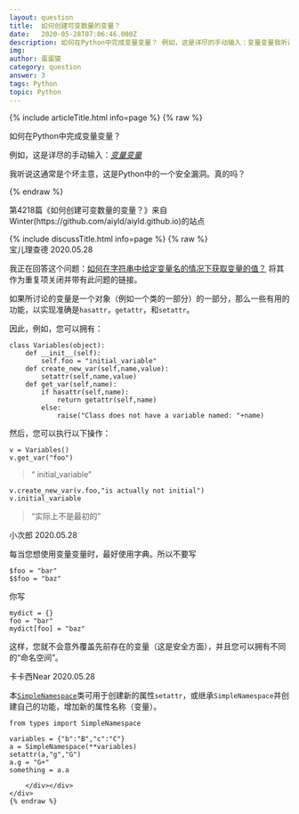 ```yaml
---
layout: question
title:  如何创建可变数量的变量？
date:   2020-05-28T07:06:46.000Z
description: 如何在Python中完成变量变量？ 例如，这是详尽的手动输入：变量变量我听说这通常是个坏主意，这是Python中的一个安全漏洞。真的吗？...
img: 
author: 蛋蛋猿
category: question
answer: 3
tags: Python
topic: Python
---
```

<div class="article-root">
  <div class="article">
    {% include articleTitle.html info=page %}
    {% raw %}
    <div class="article-content"><p><font style="vertical-align: inherit;"><font style="vertical-align: inherit;">如何在Python中完成变量变量？ </font></font></p>

<p><font style="vertical-align: inherit;"><font style="vertical-align: inherit;">例如，这是详尽的手动输入：</font></font><em><a href="http://us3.php.net/manual/en/language.variables.variable.php" rel="noreferrer"><font style="vertical-align: inherit;"><font style="vertical-align: inherit;">变量变量</font></font></a></em></p>

<p><font style="vertical-align: inherit;"><font style="vertical-align: inherit;">我听说这通常是个坏主意，这是Python中的一个安全漏洞。</font><font style="vertical-align: inherit;">真的吗？</font></font></p></div>
    {% endraw %}
  </div>
  <p class="winter_mark">第4218篇《如何创建可变数量的变量？》来自Winter(https://github.com/aiyld/aiyld.github.io)的站点</p>
  <div class="discuss-wrapper">
    {% include discussTitle.html info=page %}
    {% raw %}
    <div class="discuss-list">
    <div class="discuss-item">
        <div class="discuss-parent">
          <div class="discuss-meta">
            <span class="discuss-user">宝儿理查德</span>
            <span class="discuss-time">2020.05.28</span>
          </div>
          <div class="discuss-comment"><p><font style="vertical-align: inherit;"><font style="vertical-align: inherit;">我正在回答这个问题：</font></font><a href="https://stackoverflow.com/questions/9437726/how-to-get-the-value-of-a-variable-given-its-name-in-a-string"><font style="vertical-align: inherit;"><font style="vertical-align: inherit;">如何在字符串中给定变量名的情况下获取变量的值？</font></font></a><font style="vertical-align: inherit;"><font style="vertical-align: inherit;">
将其作为重复项关闭并带有此问题的链接。</font></font></p>

<p><font style="vertical-align: inherit;"><font style="vertical-align: inherit;">如果所讨论的变量是一个对象（例如一个类的一部分）的一部分，那么一些有用的功能，以实现准确是</font></font><code>hasattr</code><font style="vertical-align: inherit;"><font style="vertical-align: inherit;">，</font></font><code>getattr</code><font style="vertical-align: inherit;"><font style="vertical-align: inherit;">，和</font></font><code>setattr</code><font style="vertical-align: inherit;"><font style="vertical-align: inherit;">。</font></font></p>

<p><font style="vertical-align: inherit;"><font style="vertical-align: inherit;">因此，例如，您可以拥有：</font></font></p>

<pre class="lang-py prettyprint prettyprinted" style=""><code><span class="kwd">class</span><span class="pln"> </span><span class="typ">Variables</span><span class="pun">(</span><span class="pln">object</span><span class="pun">):</span><span class="pln">
    </span><span class="kwd">def</span><span class="pln"> __init__</span><span class="pun">(</span><span class="pln">self</span><span class="pun">):</span><span class="pln">
        self</span><span class="pun">.</span><span class="pln">foo </span><span class="pun">=</span><span class="pln"> </span><span class="str">"initial_variable"</span><span class="pln">
    </span><span class="kwd">def</span><span class="pln"> create_new_var</span><span class="pun">(</span><span class="pln">self</span><span class="pun">,</span><span class="pln">name</span><span class="pun">,</span><span class="pln">value</span><span class="pun">):</span><span class="pln">
        setattr</span><span class="pun">(</span><span class="pln">self</span><span class="pun">,</span><span class="pln">name</span><span class="pun">,</span><span class="pln">value</span><span class="pun">)</span><span class="pln">
    </span><span class="kwd">def</span><span class="pln"> get_var</span><span class="pun">(</span><span class="pln">self</span><span class="pun">,</span><span class="pln">name</span><span class="pun">):</span><span class="pln">
        </span><span class="kwd">if</span><span class="pln"> hasattr</span><span class="pun">(</span><span class="pln">self</span><span class="pun">,</span><span class="pln">name</span><span class="pun">):</span><span class="pln">
            </span><span class="kwd">return</span><span class="pln"> getattr</span><span class="pun">(</span><span class="pln">self</span><span class="pun">,</span><span class="pln">name</span><span class="pun">)</span><span class="pln">
        </span><span class="kwd">else</span><span class="pun">:</span><span class="pln">
            </span><span class="kwd">raise</span><span class="pun">(</span><span class="str">"Class does not have a variable named: "</span><span class="pun">+</span><span class="pln">name</span><span class="pun">)</span></code></pre>

<p><font style="vertical-align: inherit;"><font style="vertical-align: inherit;">然后，您可以执行以下操作：</font></font></p>

<pre class="lang-py prettyprint prettyprinted" style=""><code><span class="pln">v </span><span class="pun">=</span><span class="pln"> </span><span class="typ">Variables</span><span class="pun">()</span><span class="pln">
v</span><span class="pun">.</span><span class="pln">get_var</span><span class="pun">(</span><span class="str">"foo"</span><span class="pun">)</span></code></pre>

<blockquote>
  <p><font style="vertical-align: inherit;"><font style="vertical-align: inherit;">“ initial_variable”</font></font></p>
</blockquote>

<pre class="lang-py prettyprint prettyprinted" style=""><code><span class="pln">v</span><span class="pun">.</span><span class="pln">create_new_var</span><span class="pun">(</span><span class="pln">v</span><span class="pun">.</span><span class="pln">foo</span><span class="pun">,</span><span class="str">"is actually not initial"</span><span class="pun">)</span><span class="pln">
v</span><span class="pun">.</span><span class="pln">initial_variable</span></code></pre>

<blockquote>
  <p><font style="vertical-align: inherit;"><font style="vertical-align: inherit;">“实际上不是最初的”</font></font></p>
</blockquote></div>
        </div></div><div class="discuss-item">
        <div class="discuss-parent">
          <div class="discuss-meta">
            <span class="discuss-user">小次郎</span>
            <span class="discuss-time">2020.05.28</span>
          </div>
          <div class="discuss-comment"><p><font style="vertical-align: inherit;"><font style="vertical-align: inherit;">每当您想使用变量变量时，最好使用字典。</font><font style="vertical-align: inherit;">所以不要写</font></font></p>

<pre class="lang-py prettyprint prettyprinted" style=""><code><span class="pln">$foo </span><span class="pun">=</span><span class="pln"> </span><span class="str">"bar"</span><span class="pln">
$$foo </span><span class="pun">=</span><span class="pln"> </span><span class="str">"baz"</span></code></pre>

<p><font style="vertical-align: inherit;"><font style="vertical-align: inherit;">你写 </font></font></p>

<pre class="lang-py prettyprint prettyprinted" style=""><code><span class="pln">mydict </span><span class="pun">=</span><span class="pln"> </span><span class="pun">{}</span><span class="pln">
foo </span><span class="pun">=</span><span class="pln"> </span><span class="str">"bar"</span><span class="pln">
mydict</span><span class="pun">[</span><span class="pln">foo</span><span class="pun">]</span><span class="pln"> </span><span class="pun">=</span><span class="pln"> </span><span class="str">"baz"</span></code></pre>

<p><font style="vertical-align: inherit;"><font style="vertical-align: inherit;">这样，您就不会意外覆盖先前存在的变量（这是安全方面），并且您可以拥有不同的“命名空间”。</font></font></p></div>
        </div></div><div class="discuss-item">
        <div class="discuss-parent">
          <div class="discuss-meta">
            <span class="discuss-user">卡卡西Near</span>
            <span class="discuss-time">2020.05.28</span>
          </div>
          <div class="discuss-comment"><p><font style="vertical-align: inherit;"><font style="vertical-align: inherit;">本</font></font><a href="https://docs.python.org/library/types.html#types.SimpleNamespace" rel="nofollow noreferrer"><code>SimpleNamespace</code></a><font style="vertical-align: inherit;"><font style="vertical-align: inherit;">类可用于创建新的属性</font></font><code>setattr</code><font style="vertical-align: inherit;"><font style="vertical-align: inherit;">，或继承</font></font><code>SimpleNamespace</code><font style="vertical-align: inherit;"><font style="vertical-align: inherit;">并创建自己的功能，增加新的属性名称（变量）。</font></font></p>

<pre class="lang-py prettyprint prettyprinted" style=""><code><span class="kwd">from</span><span class="pln"> types </span><span class="kwd">import</span><span class="pln"> </span><span class="typ">SimpleNamespace</span><span class="pln">

variables </span><span class="pun">=</span><span class="pln"> </span><span class="pun">{</span><span class="str">"b"</span><span class="pun">:</span><span class="str">"B"</span><span class="pun">,</span><span class="str">"c"</span><span class="pun">:</span><span class="str">"C"</span><span class="pun">}</span><span class="pln">
a </span><span class="pun">=</span><span class="pln"> </span><span class="typ">SimpleNamespace</span><span class="pun">(**</span><span class="pln">variables</span><span class="pun">)</span><span class="pln">
setattr</span><span class="pun">(</span><span class="pln">a</span><span class="pun">,</span><span class="str">"g"</span><span class="pun">,</span><span class="str">"G"</span><span class="pun">)</span><span class="pln">
a</span><span class="pun">.</span><span class="pln">g </span><span class="pun">=</span><span class="pln"> </span><span class="str">"G+"</span><span class="pln">
something </span><span class="pun">=</span><span class="pln"> a</span><span class="pun">.</span><span class="pln">a</span></code></pre></div>
        </div></div>
    </div>
    {% endraw %}
  </div>
<div>
